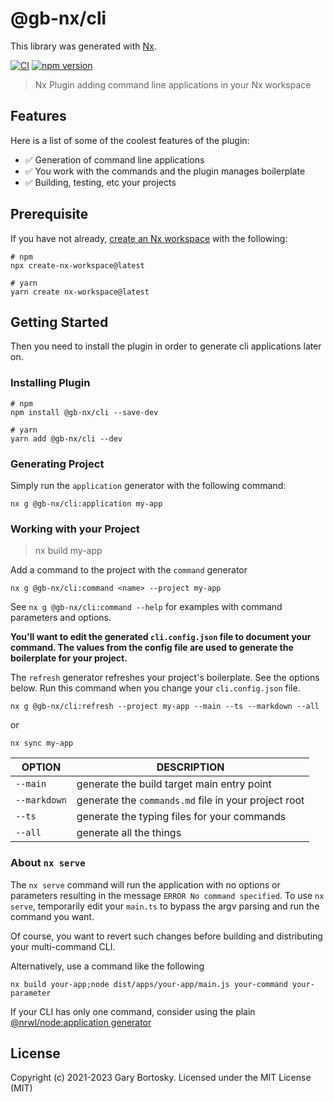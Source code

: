# @gb-nx/cli

This library was generated with [Nx](https://nx.dev).

[![CI](https://img.shields.io/github/actions/workflow/status/GaryB432/gb-nx/main.yml?branch=master)](https://github.com/GaryB432/gb-nx/actions)
[![npm version](https://img.shields.io/npm/v/@gb-nx/cli?style=flat-square)](https://www.npmjs.com/package/@gb-nx/cli)

> Nx Plugin adding command line applications in your Nx workspace

## Features

Here is a list of some of the coolest features of the plugin:

- ✅ Generation of command line applications
- ✅ You work with the commands and the plugin manages boilerplate
- ✅ Building, testing, etc your projects

## Prerequisite

If you have not already, [create an Nx workspace](https://github.com/nrwl/nx#creating-an-nx-workspace) with the following:

```
# npm
npx create-nx-workspace@latest

# yarn
yarn create nx-workspace@latest
```

## Getting Started

Then you need to install the plugin in order to generate cli applications later on.

### Installing Plugin

```
# npm
npm install @gb-nx/cli --save-dev

# yarn
yarn add @gb-nx/cli --dev
```

### Generating Project

Simply run the `application` generator with the following command:

```
nx g @gb-nx/cli:application my-app
```

### Working with your Project

> nx build my-app

Add a command to the project with the `command` generator

```
nx g @gb-nx/cli:command <name> --project my-app
```

See `nx g @gb-nx/cli:command --help` for examples with command parameters and options.

**You'll want to edit the generated `cli.config.json` file to document your command. The values from the config file are used to generate the boilerplate for your project.**

The `refresh` generator refreshes your project's boilerplate. See the options below. Run this command when you change your `cli.config.json` file.

```
nx g @gb-nx/cli:refresh --project my-app --main --ts --markdown --all
```

or

```
nx sync my-app
```

| OPTION       | DESCRIPTION                                          |
| ------------ | ---------------------------------------------------- |
| `--main`     | generate the build target main entry point           |
| `--markdown` | generate the `commands.md` file in your project root |
| `--ts`       | generate the typing files for your commands          |
| `--all`      | generate all the things                              |


### About `nx serve`

The `nx serve` command will run the application with no options or parameters resulting in the message `ERROR No command specified`. To use `nx serve`, temporarily edit your `main.ts` to bypass the argv parsing and run the command you want.

Of course, you want to revert such changes before building and distributing your multi-command CLI.

Alternatively, use a command like the following

```
nx build your-app;node dist/apps/your-app/main.js your-command your-parameter
```

If your CLI has only one command, consider using the plain [@nrwl/node:application generator](https://nx.dev/packages/node/generators/application)

## License

Copyright (c) 2021-2023 Gary Bortosky. Licensed under the MIT License (MIT)
